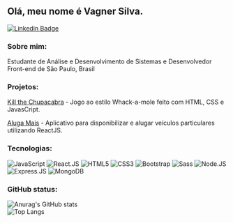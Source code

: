 ## Olá, meu nome é Vagner Silva.


[![Linkedin Badge](https://img.shields.io/badge/LinkedIn-0077B5?style=for-the-badge&logo=linkedin&logoColor=white)](https://www.linkedin.com/in/vagnerassilva/)



### Sobre mim:
Estudante de Análise e Desenvolvimento de Sistemas e Desenvolvedor Front-end de São Paulo, Brasil

### Projetos:

[Kill the Chupacabra](https://github.com/vagnerassilva/project-kill-the-chupacabra-js-game) - Jogo ao estilo Whack-a-mole feito com HTML, CSS e JavasCript.

[Aluga Mais](https://github.com/vagnerassilva/aluga-mais-2/tree/vagner) - Aplicativo para disponibilizar e alugar veículos particulares utilizando ReactJS.


### Tecnologias:

![JavaScript](https://img.shields.io/badge/JavaScript-F7DF1E?style=for-the-badge&logo=javascript&logoColor=black)
![React.JS](https://img.shields.io/badge/React-20232A?style=for-the-badge&logo=react&logoColor=61DAFB)
![HTML5](https://img.shields.io/badge/HTML5-E34F26?style=for-the-badge&logo=html5&logoColor=white)
![CSS3](https://img.shields.io/badge/CSS3-1572B6?style=for-the-badge&logo=css3&logoColor=white)
![Bootstrap](https://img.shields.io/badge/Bootstrap-563D7C?style=for-the-badge&logo=bootstrap&logoColor=white)
![Sass](https://img.shields.io/badge/Sass-CC6699?style=for-the-badge&logo=sass&logoColor=white)
![Node.JS](https://img.shields.io/badge/Node.js-339933?style=for-the-badge&logo=nodedotjs&logoColor=white)
![Express.JS](https://img.shields.io/badge/Express.js-000000?style=for-the-badge&logo=express&logoColor=white)
![MongoDB](https://img.shields.io/badge/MongoDB-4EA94B?style=for-the-badge&logo=mongodb&logoColor=white)


### GitHub status: 

![Anurag's GitHub stats](https://github-readme-stats.vercel.app/api?username=vagnerassilva&hide=stars,issues)\
![Top Langs](https://github-readme-stats.vercel.app/api/top-langs/?username=vagnerassilva&layout=compact)
